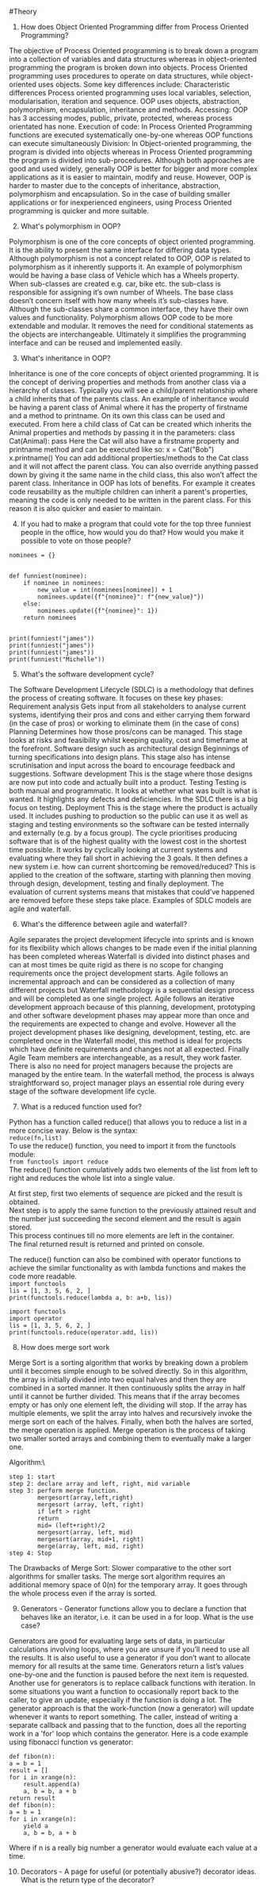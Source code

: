 #Theory

1. How does Object Oriented Programming differ from Process Oriented Programming?

The objective of Process Oriented programming is to break down a program into a collection of variables and data structures whereas in object-oriented programming the program is broken down into objects. Process Oriented programming uses procedures to operate on data structures, while object-oriented uses objects.
Some key differences include:
Characteristic differences
Process oriented programming uses local variables, selection, modularisation, iteration and sequence.
OOP uses objects, abstraction, polymorphism, encapsulation,  inheritance and methods.
Accessing:
OOP has 3 accessing modes, public, private, protected, whereas process orientated has none.
Execution of code:
In Process Oriented Programming functions are executed systematically one-by-one whereas OOP functions can execute simultaneously
Division:
In Object-oriented programming, the program is divided into objects whereas in Process Oriented programming the program is divided into sub-procedures.
Although both approaches are good and used widely, generally OOP is better for bigger and more complex applications as it is easier to maintain, modify and reuse. However, OOP is harder to master due to the concepts of inheritance, abstraction, polymorphism and encapsulation. So in the case of building smaller applications or for inexperienced engineers, using Process Oriented programming is quicker and more suitable.

2. What's polymorphism in OOP?

Polymorphism is one of the core concepts of object oriented programming. It is the ability to present the same interface for differing data types. Although polymorphism is not a concept related to OOP, OOP is related to polymorphism as it inherently supports it.
An example of polymorphism would be having a base class of Vehicle which has a Wheels property. When sub-classes are created e.g. car, bike etc. the sub-class is responsible for assigning it’s own number of Wheels. The base class doesn’t concern itself with how many wheels it’s sub-classes have. Although the sub-classes share a common interface, they have their own values and functionality.
Polymorphism allows OOP code to be more extendable and modular. It removes the need for conditional statements as the objects are interchangeable. Ultimately it simplifies the programming interface and can be reused and implemented easily.

3. What's inheritance in OOP?

Inheritance is one of the core concepts of object oriented programming. It is the concept of deriving properties and methods from another class via a hierarchy of classes. Typically you will see a child/parent relationship where a child inherits that of the parents class.
An example of inheritance would be having a parent class of Animal where it has the property of firstname and a method to printname. On its own this class can be used and executed. From here a child class of Cat can be created which inherits the Animal properties and methods by passing it in the parameters:
class Cat(Animal):
  pass
Here the Cat will also have a firstname property and printname method and can be executed like so:
x = Cat("Bob")
x.printname()
You can add additional properties/methods to the Cat class and it will not affect the parent class. You can also override anything passed down by giving it the same name in the child class, this also won’t affect the parent class.
Inheritance in OOP has lots of benefits. For example it creates code reusability as the multiple children can inherit a parent's properties, meaning the code is only needed to be written in the parent class. For this reason it is also quicker and easier to maintain.

4. If you had to make a program that could vote for the top three funniest people in the office, how would you do that? How would you make it possible to vote on those people?

```
nominees = {}


def funniest(nominee):
    if nominee in nominees:
        new_value = int(nominees[nominee]) + 1
        nominees.update({f"{nominee}": f"{new_value}"})
    else:
        nominees.update({f"{nominee}": 1})
    return nominees


print(funniest("james"))
print(funniest("james"))
print(funniest("james"))
print(funniest("Michelle"))
```

5. What's the software development cycle?

The Software Development Lifecycle (SDLC) is a methodology that defines the process of creating software. It focuses on these key phases:
Requirement analysis
Gets input from all stakeholders to analyse current systems, identifying their pros and cons and either carrying them forward (in the case of pros) or working to eliminate them (in the case of cons)
Planning
Determines how those pros/cons can be managed. This stage looks at risks and feasibility whilst keeping quality, cost and timeframe at the forefront.
Software design such as architectural design
Beginnings of turning specifications into design plans. This stage also has intense scrutinisation and input across the board to encourage feedback and suggestions.
Software development
This is the stage where those designs are now put into code and actually built into a product.
Testing
Testing is both manual and programmatic. It looks at whether what was built is what is wanted. It highlights any defects and deficiencies. In the SDLC there is a big focus on testing.
Deployment
This is the stage where the product is actually used. It includes pushing to production so the public can use it as well as staging and testing environments so the software can be tested internally and externally (e.g. by a focus group).
The cycle prioritises producing software that is of the highest quality with the lowest cost in the shortest time possible. It works by cyclically looking at current systems and evaluating where they fall short in achieving the 3 goals. It then defines a new system i.e. how can current shortcoming be removed/reduced? This is applied to the creation of the software, starting with planning then moving through design, development, testing and finally deployment. The evaluation of current systems means that mistakes that could’ve happened are removed before these steps take place. Examples of SDLC models are agile and waterfall.

6. What's the difference between agile and waterfall?

Agile separates the project development lifecycle into sprints and is known for its flexibility which allows changes to be made even if the initial planning has been completed whereas Waterfall is divided into distinct phases and can at most times be quite rigid as there is no scope for changing requirements once the project development starts. Agile follows an incremental approach and can be considered as a collection of many different projects but Waterfall methodology is a sequential design process and will be completed as one single project. Agile follows an iterative development approach because of this planning, development, prototyping and other software development phases may appear more than once and the requirements are expected to change and evolve. However all the project development phases like designing, development, testing, etc. are completed once in the Waterfall model, this method is ideal for projects which have definite requirements and changes not at all expected. Finally Agile Team members are interchangeable, as a result, they work faster. There is also no need for project managers because the projects are managed by the entire team. In the waterfall method, the process is always straightforward so, project manager plays an essential role during every stage of the software development life cycle.

7. What is a reduced function used for?

Python has a function called reduce() that allows you to reduce a list in a more concise way. Below is the syntax:\
`reduce(fn,list)`\
To use the reduce() function, you need to import it from the functools module:\
`from functools import reduce`\
The reduce() function cumulatively adds two elements of the list from left to right and reduces the whole list into a single value.

At first step, first two elements of sequence are picked and the result is obtained.\
Next step is to apply the same function to the previously attained result and the number just succeeding the second element and the result is again stored.\
This process continues till no more elements are left in the container.\
The final returned result is returned and printed on console.

The reduce() function can also be combined with operator functions to achieve the similar functionality as with lambda functions and makes the code more readable.\
`import functools`\
`lis = [1, 3, 5, 6, 2, ]`\
`print(functools.reduce(lambda a, b: a+b, lis))`

`import functools`\
`import operator`\
`lis = [1, 3, 5, 6, 2, ]`\
`print(functools.reduce(operator.add, lis))`

8. How does merge sort work

Merge Sort is a sorting algorithm that works by breaking down a problem until it becomes simple enough to be solved directly. So in this algorithm, the array is initially divided into two equal halves and then they are combined in a sorted manner. It then continuously splits the array in half until it cannot be further divided. This means that if the array becomes empty or has only one element left, the dividing will stop. If the array has multiple elements, we split the array into halves and recursively invoke the merge sort on each of the halves. Finally, when both the halves are sorted, the merge operation is applied. Merge operation is the process of taking two smaller sorted arrays and combining them to eventually make a larger one.

Algorithm:\
```
step 1: start
step 2: declare array and left, right, mid variable 
step 3: perform merge function.
        mergesort(array,left,right)
        mergesort (array, left, right)
        if left > right
        return
        mid= (left+right)/2
        mergesort(array, left, mid)
        mergesort(array, mid+1, right)
        merge(array, left, mid, right)
step 4: Stop
```

The Drawbacks of Merge Sort:
Slower comparative to the other sort algorithms for smaller tasks.
The merge sort algorithm requires an additional memory space of 0(n) for the temporary array.
It goes through the whole process even if the array is sorted.


9. Generators - Generator functions allow you to declare a function that behaves like an iterator, i.e. it can be used in a for loop. What is the use case?

Generators are good for evaluating large sets of data, in particular calculations involving loops, where you are unsure if you’ll need to use all the results. It is also useful to use a generator if you don’t want to allocate memory for all results at the same time. Generators return a list’s values one-by-one and the function is paused before the next item is requested.
Another use for generators is to replace callback functions with iteration. In some situations you want a function to occasionally report back to the caller, to give an update, especially if the function is doing a lot. The generator approach is that the work-function (now a generator) will update whenever it wants to report something. The caller, instead of writing a separate callback and passing that to the function, does all the reporting work in a 'for' loop which contains the generator.
Here is a code example using fibonacci function vs generator:

```
def fibon(n):
a = b = 1
result = []
for i in xrange(n):
	result.append(a)
	a, b = b, a + b
return result
def fibon(n):
a = b = 1
for i in xrange(n):
	yield a
	a, b = b, a + b
```
Where if n is a really big number a generator would evaluate each value at a time.

10. Decorators - A page for useful (or potentially abusive?) decorator ideas. What is the return type of the decorator?
